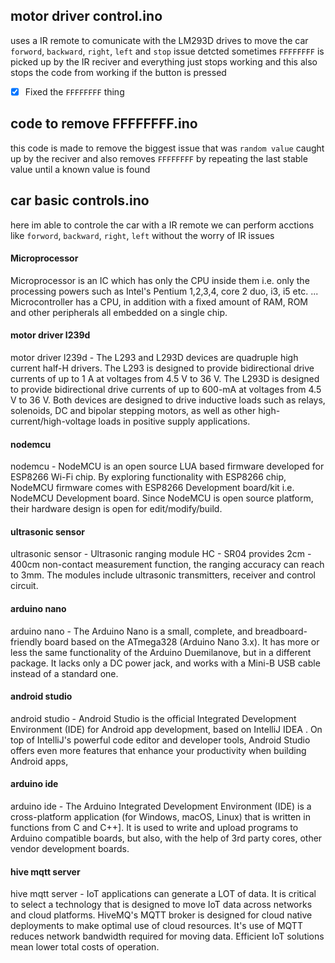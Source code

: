 ## motor driver control.ino
uses a IR remote to comunicate with the LM293D drives to move the car `forword`, `backward`, `right`, `left` and `stop`
issue detcted sometimes `FFFFFFFF` is picked up by the IR reciver and everything just stops working and this also stops the code from working if the button is pressed

- [x] Fixed the `FFFFFFFF` thing

## code to remove FFFFFFFF.ino
this code is made to remove the biggest issue that was `random value` caught up by the reciver and also removes `FFFFFFFF` by repeating the last stable value until a known value is found

## car basic controls.ino
here im able to controle the car with a IR remote we can perform acctions like `forword`, `backward`, `right`, `left` without the worry of IR issues

#### Microprocessor
Microprocessor is an IC which has only the CPU inside them i.e. only the processing powers such as Intel's Pentium 1,2,3,4, core 2 duo, i3, i5 etc. ... Microcontroller has a CPU, in addition with a fixed amount of RAM, ROM and other peripherals all embedded on a single chip.

#### motor driver l239d
motor driver l239d - The L293 and L293D devices are quadruple high current half-H drivers. The L293 is designed to provide bidirectional drive currents of up to 1 A at voltages from 4.5 V to 36 V. The L293D is designed to provide bidirectional drive currents of up to 600-mA at voltages from 4.5 V to 36 V. Both devices are designed to drive inductive loads such as relays, solenoids, DC and bipolar stepping motors, as well as other high-current/high-voltage loads in positive supply applications.

#### nodemcu
nodemcu - NodeMCU is an open source LUA based firmware developed for ESP8266 Wi-Fi chip. By exploring functionality with ESP8266 chip, NodeMCU firmware comes with ESP8266 Development board/kit i.e. NodeMCU Development board. Since NodeMCU is open source platform, their hardware design is open for edit/modify/build.

#### ultrasonic sensor
ultrasonic sensor - Ultrasonic ranging module HC - SR04 provides 2cm - 400cm non-contact measurement function, the ranging accuracy can reach to 3mm. The modules include ultrasonic transmitters, receiver and control circuit.

#### arduino nano
arduino nano - The Arduino Nano is a small, complete, and breadboard-friendly board based on the ATmega328 (Arduino Nano 3.x). It has more or less the same functionality of the Arduino Duemilanove, but in a different package. It lacks only a DC power jack, and works with a Mini-B USB cable instead of a standard one.

#### android studio
android studio - Android Studio is the official Integrated Development Environment (IDE) for Android app development, based on IntelliJ IDEA . On top of IntelliJ's powerful code editor and developer tools, Android Studio offers even more features that enhance your productivity when building Android apps,

#### arduino ide
arduino ide - The Arduino Integrated Development Environment (IDE) is a cross-platform application (for Windows, macOS, Linux) that is written in functions from C and C++]. It is used to write and upload programs to Arduino compatible boards, but also, with the help of 3rd party cores, other vendor development boards.

#### hive mqtt server
hive mqtt server - IoT applications can generate a LOT of data. It is critical to select a technology that is designed to move IoT data across networks and cloud platforms. HiveMQ's MQTT broker is designed for cloud native deployments to make optimal use of cloud resources. It's use of MQTT reduces network bandwidth required for moving data. Efficient IoT solutions mean lower total costs of operation.
